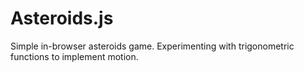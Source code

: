 Asteroids.js
====

Simple in-browser asteroids game. Experimenting with trigonometric functions to implement motion.
